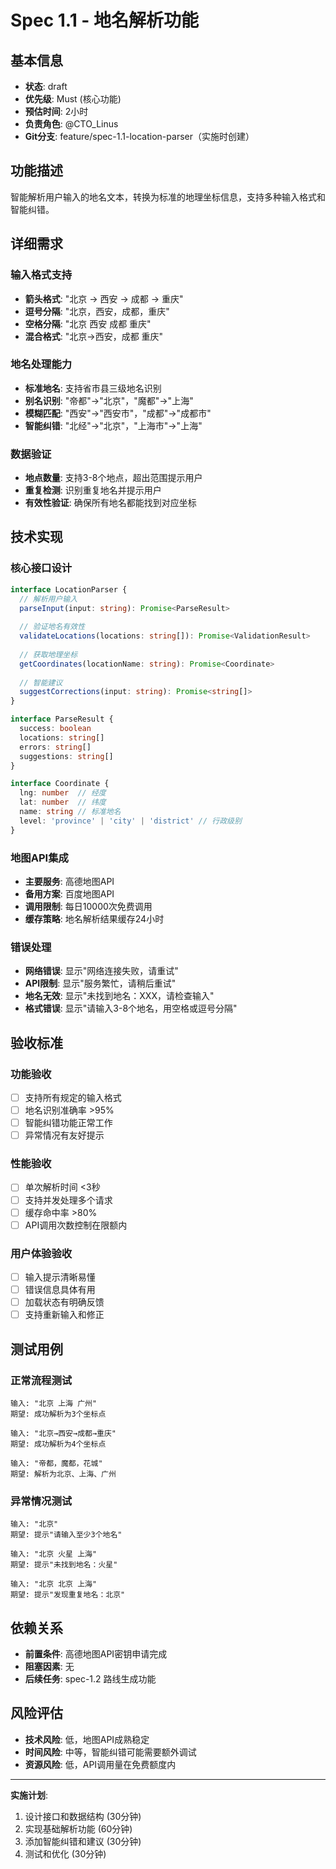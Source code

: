 # Spec 1.1 - 地名解析功能

## 基本信息
- **状态**: draft
- **优先级**: Must (核心功能)
- **预估时间**: 2小时
- **负责角色**: @CTO_Linus
- **Git分支**: feature/spec-1.1-location-parser（实施时创建）

## 功能描述
智能解析用户输入的地名文本，转换为标准的地理坐标信息，支持多种输入格式和智能纠错。

## 详细需求

### 输入格式支持
- **箭头格式**: "北京 → 西安 → 成都 → 重庆"
- **逗号分隔**: "北京，西安，成都，重庆"  
- **空格分隔**: "北京 西安 成都 重庆"
- **混合格式**: "北京→西安，成都 重庆"

### 地名处理能力
- **标准地名**: 支持省市县三级地名识别
- **别名识别**: "帝都"→"北京"，"魔都"→"上海"
- **模糊匹配**: "西安"→"西安市"，"成都"→"成都市"
- **智能纠错**: "北经"→"北京"，"上海市"→"上海"

### 数据验证
- **地点数量**: 支持3-8个地点，超出范围提示用户
- **重复检测**: 识别重复地名并提示用户
- **有效性验证**: 确保所有地名都能找到对应坐标

## 技术实现

### 核心接口设计
```typescript
interface LocationParser {
  // 解析用户输入
  parseInput(input: string): Promise<ParseResult>
  
  // 验证地名有效性
  validateLocations(locations: string[]): Promise<ValidationResult>
  
  // 获取地理坐标
  getCoordinates(locationName: string): Promise<Coordinate>
  
  // 智能建议
  suggestCorrections(input: string): Promise<string[]>
}

interface ParseResult {
  success: boolean
  locations: string[]
  errors: string[]
  suggestions: string[]
}

interface Coordinate {
  lng: number  // 经度
  lat: number  // 纬度
  name: string // 标准地名
  level: 'province' | 'city' | 'district' // 行政级别
}
```

### 地图API集成
- **主要服务**: 高德地图API
- **备用方案**: 百度地图API
- **调用限制**: 每日10000次免费调用
- **缓存策略**: 地名解析结果缓存24小时

### 错误处理
- **网络错误**: 显示"网络连接失败，请重试"
- **API限制**: 显示"服务繁忙，请稍后重试"
- **地名无效**: 显示"未找到地名：XXX，请检查输入"
- **格式错误**: 显示"请输入3-8个地名，用空格或逗号分隔"

## 验收标准

### 功能验收
- [ ] 支持所有规定的输入格式
- [ ] 地名识别准确率 >95%
- [ ] 智能纠错功能正常工作
- [ ] 异常情况有友好提示

### 性能验收
- [ ] 单次解析时间 <3秒
- [ ] 支持并发处理多个请求
- [ ] 缓存命中率 >80%
- [ ] API调用次数控制在限额内

### 用户体验验收
- [ ] 输入提示清晰易懂
- [ ] 错误信息具体有用
- [ ] 加载状态有明确反馈
- [ ] 支持重新输入和修正

## 测试用例

### 正常流程测试
```
输入: "北京 上海 广州"
期望: 成功解析为3个坐标点

输入: "北京→西安→成都→重庆"  
期望: 成功解析为4个坐标点

输入: "帝都，魔都，花城"
期望: 解析为北京、上海、广州
```

### 异常情况测试
```
输入: "北京"
期望: 提示"请输入至少3个地名"

输入: "北京 火星 上海"
期望: 提示"未找到地名：火星"

输入: "北京 北京 上海"
期望: 提示"发现重复地名：北京"
```

## 依赖关系

- **前置条件**: 高德地图API密钥申请完成
- **阻塞因素**: 无
- **后续任务**: spec-1.2 路线生成功能

## 风险评估

- **技术风险**: 低，地图API成熟稳定
- **时间风险**: 中等，智能纠错可能需要额外调试
- **资源风险**: 低，API调用量在免费额度内

---

**实施计划**:
1. 设计接口和数据结构 (30分钟)
2. 实现基础解析功能 (60分钟)  
3. 添加智能纠错和建议 (30分钟)
4. 测试和优化 (30分钟)